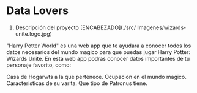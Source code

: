 # Data Lovers

1. Descripción del proyecto
   [ENCABEZADO](./src/ Imagenes/wizards-unite.logo.jpg)

"Harry Potter World" es una web app que te ayudara a conocer todos los datos necesarios del mundo magico para que puedas jugar Harry Potter: Wizards Unite. En esta web app podras conocer datos importantes de tu personaje favorito, como:

Casa de Hogarwts a la que pertenece.
Ocupacion en el mundo magico.
Caracteristicas de su varita.
Que tipo de Patronus tiene.
